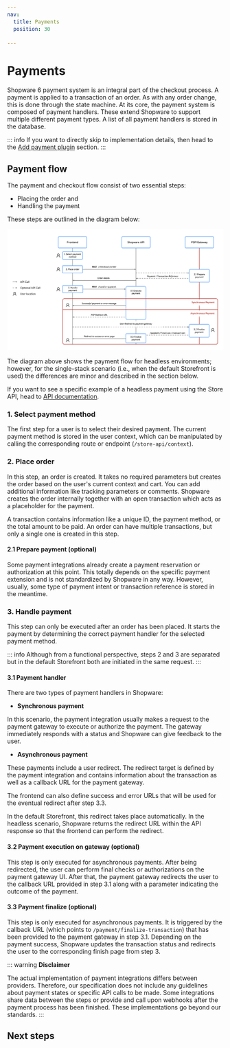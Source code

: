 ```yaml
---
nav:
  title: Payments
  position: 30

---
```


# Payments

Shopware 6 payment system is an integral part of the checkout process. A payment is applied to a transaction of an order. As with any order change, this is done through the state machine. At its core, the payment system is composed of payment handlers. These extend Shopware to support multiple different payment types. A list of all payment handlers is stored in the database.

::: info
If you want to directly skip to implementation details, then head to the [Add payment plugin](../../../guides/plugins/plugins/checkout/payment/add-payment-plugin) section.
:::

## Payment flow

The payment and checkout flow consist of two essential steps:

* Placing the order and
* Handling the payment

These steps are outlined in the diagram below:

![Headless payment flow](../../../assets/payment-flow-headless.png)

The diagram above shows the payment flow for headless environments; however, for the single-stack scenario (i.e., when the default Storefront is used) the differences are minor and described in the section below.

If you want to see a specific example of a headless payment using the Store API, head to [API documentation](https://shopware.stoplight.io/docs/store-api/8218801e50fe5-handling-the-payment).

### 1. Select payment method

The first step for a user is to select their desired payment. The current payment method is stored in the user context, which can be manipulated by calling the corresponding route or endpoint (`/store-api/context`).

### 2. Place order

In this step, an order is created. It takes no required parameters but creates the order based on the user's current context and cart. You can add additional information like tracking parameters or comments. Shopware creates the order internally together with an open transaction which acts as a placeholder for the payment.

A transaction contains information like a unique ID, the payment method, or the total amount to be paid. An order can have multiple transactions, but only a single one is created in this step.

#### 2.1 Prepare payment (optional)

Some payment integrations already create a payment reservation or authorization at this point. This totally depends on the specific payment extension and is not standardized by Shopware in any way. However, usually, some type of payment intent or transaction reference is stored in the meantime.

### 3. Handle payment

This step can only be executed after an order has been placed. It starts the payment by determining the correct payment handler for the selected payment method.

::: info
Although from a functional perspective, steps 2 and 3 are separated but in the default Storefront both are initiated in the same request.
:::

#### 3.1 Payment handler

There are two types of payment handlers in Shopware:

* **Synchronous payment**

In this scenario, the payment integration usually makes a request to the payment gateway to execute or authorize the payment. The gateway immediately responds with a status and Shopware can give feedback to the user.

* **Asynchronous payment**

These payments include a user redirect. The redirect target is defined by the payment integration and contains information about the transaction as well as a callback URL for the payment gateway.

The frontend can also define success and error URLs that will be used for the eventual redirect after step 3.3.

In the default Storefront, this redirect takes place automatically. In the headless scenario, Shopware returns the redirect URL within the  API response so that the frontend can perform the redirect.

#### 3.2 Payment execution on gateway (optional)

This step is only executed for asynchronous payments. After being redirected, the user can perform final checks or authorizations on the payment gateway UI. After that, the payment gateway redirects the user to the callback URL provided in step 3.1 along with a parameter indicating the outcome of the payment.

#### 3.3 Payment finalize (optional)

This step is only executed for asynchronous payments. It is triggered by the callback URL (which points to `/payment/finalize-transaction`) that has been provided to the payment gateway in step 3.1. Depending on the payment success, Shopware updates the transaction status and redirects the user to the corresponding finish page from step 3.

::: warning
**Disclaimer**

The actual implementation of payment integrations differs between providers. Therefore, our specification does not include any guidelines about payment states or specific API calls to be made. Some integrations share data between the steps or provide and call upon webhooks after the payment process has been finished. These implementations go beyond our standards.
:::

## Next steps

<PageRef page="../../../guides/plugins/plugins/checkout/payment/add-payment-plugin" />

